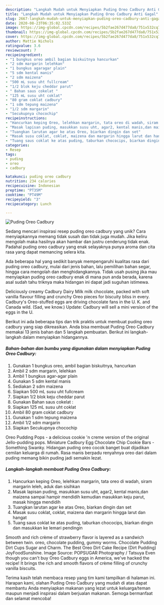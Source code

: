 ```yaml
---
description: "Langkah Mudah untuk Menyiapkan Puding Oreo Cadbury Anti Gagal"
title: "Langkah Mudah untuk Menyiapkan Puding Oreo Cadbury Anti Gagal"
slug: 2667-langkah-mudah-untuk-menyiapkan-puding-oreo-cadbury-anti-gagal
date: 2020-08-23T06:35:02.533Z
image: https://img-global.cpcdn.com/recipes/5b2fae267d477da8/751x532cq70/puding-oreo-cadbury-foto-resep-utama.jpg
thumbnail: https://img-global.cpcdn.com/recipes/5b2fae267d477da8/751x532cq70/puding-oreo-cadbury-foto-resep-utama.jpg
cover: https://img-global.cpcdn.com/recipes/5b2fae267d477da8/751x532cq70/puding-oreo-cadbury-foto-resep-utama.jpg
author: Mattie Nichols
ratingvalue: 3.6
reviewcount: 7
recipeingredient:
- "1 bungkus oreo ambil bagian biskuitnya hancurkan"
- "2 sdm margarin lelehkan"
- "1 bungkus agaragar plain"
- "5 sdm kental manis"
- "2 sdm maizena"
- "500 mL susu uht fullcream"
- "1/2 blok keju cheddar parut"
- " Bahan saus cokelat "
- "125 mL susu uht coklat"
- "80 gram coklat cadbury"
- "1 sdm tepung maizena"
- "1/2 sdm margarin"
- "Secukupnya chocochip"
recipeinstructions:
- "Hancurkan keping Oreo, lelehkan margarin, tata oreo di wadah, siram margarin leleh, aduk dan sisihkan"
- "Masak lapisan puding, masukkan susu uht, agar2, kental manis,dan maizena sampai hampir mendidih kemudian masukkan keju parut, masak hingga mendidih"
- "Tuangkan larutan agar ke atas Oreo, biarkan dingin dan set"
- "Masak susu coklat, coklat, maizena dan margarin hingga larut dan hangat"
- "Tuang saus coklat ke atas puding, taburkan chococips, biarkan dingin dan masukkan ke lemari pendingin"
categories:
- Resep
tags:
- puding
- oreo
- cadbury

katakunci: puding oreo cadbury 
nutrition: 234 calories
recipecuisine: Indonesian
preptime: "PT35M"
cooktime: "PT49M"
recipeyield: "3"
recipecategory: Lunch

---
```



![Puding Oreo Cadbury](https://img-global.cpcdn.com/recipes/5b2fae267d477da8/751x532cq70/puding-oreo-cadbury-foto-resep-utama.jpg)

Sedang mencari inspirasi resep puding oreo cadbury yang unik? Cara menyiapkannya memang tidak susah dan tidak juga mudah. Jika keliru mengolah maka hasilnya akan hambar dan justru cenderung tidak enak. Padahal puding oreo cadbury yang enak selayaknya punya aroma dan cita rasa yang dapat memancing selera kita.

Ada beberapa hal yang sedikit banyak mempengaruhi kualitas rasa dari puding oreo cadbury, mulai dari jenis bahan, lalu pemilihan bahan segar, hingga cara mengolah dan menghidangkannya. Tidak usah pusing jika mau menyiapkan puding oreo cadbury enak di mana pun anda berada, karena asal sudah tahu triknya maka hidangan ini dapat jadi suguhan istimewa.

Deliciously creamy Cadbury Dairy Milk milk chocolate, packed with soft vanilla flavour filling and crunchy Oreo pieces for biscuity bliss in every. Cadbury&#39;s Oreo-stuffed eggs are driving chocolate fans in the U. K. and Canada wild. (Sad, we know.) Update: Cadbury will sell a mini version of the eggs in the U.


Berikut ini ada beberapa tips dan trik praktis untuk membuat puding oreo cadbury yang siap dikreasikan. Anda bisa membuat Puding Oreo Cadbury memakai 13 jenis bahan dan 5 langkah pembuatan. Berikut ini langkah-langkah dalam menyiapkan hidangannya.

<!--inarticleads1-->

##### Bahan-bahan dan bumbu yang digunakan dalam menyiapkan Puding Oreo Cadbury:

1. Gunakan 1 bungkus oreo, ambil bagian biskuitnya, hancurkan
1. Ambil 2 sdm margarin, lelehkan
1. Ambil 1 bungkus agar-agar plain
1. Gunakan 5 sdm kental manis
1. Sediakan 2 sdm maizena
1. Siapkan 500 mL susu uht fullcream
1. Siapkan 1/2 blok keju cheddar parut
1. Gunakan  Bahan saus cokelat :
1. Siapkan 125 mL susu uht coklat
1. Ambil 80 gram coklat cadbury
1. Gunakan 1 sdm tepung maizena
1. Ambil 1/2 sdm margarin
1. Siapkan Secukupnya chocochip


Oreo Pudding Pops - a delicious cookie &#39;n creme version of the original Jello-pudding pops. Miniature Cadbury Egg Chocolate Chip Cookie Bars - Something Swanky. Hidangan puding oreo cocok banget buat dijadikan cemilan keluarga di rumah. Rasa manis berpadu renyahnya oreo dari dalam puding memang bikin puding jadi semakin lezat. 

<!--inarticleads2-->

##### Langkah-langkah membuat Puding Oreo Cadbury:

1. Hancurkan keping Oreo, lelehkan margarin, tata oreo di wadah, siram margarin leleh, aduk dan sisihkan
1. Masak lapisan puding, masukkan susu uht, agar2, kental manis,dan maizena sampai hampir mendidih kemudian masukkan keju parut, masak hingga mendidih
1. Tuangkan larutan agar ke atas Oreo, biarkan dingin dan set
1. Masak susu coklat, coklat, maizena dan margarin hingga larut dan hangat
1. Tuang saus coklat ke atas puding, taburkan chococips, biarkan dingin dan masukkan ke lemari pendingin


Smooth and rich crème of strawberry flavor is layered as a sandwich between twin. oreo, chocolate pudding, gummy worms. Chocolate Pudding Dirt Cups Sugar and Charm. The Best Oreo Dirt Cake Recipe (Dirt Pudding) JoyFoodSunshine. Image Source: POPSUGAR Photography / Tatsuya Even though you can&#39;t buy Oreo Cadbury eggs in America, we&#39;ve hacked the recipe! It brings the rich and smooth flavors of crème filling of crunchy vanilla biscuits. 

Terima kasih telah membaca resep yang tim kami tampilkan di halaman ini. Harapan kami, olahan Puding Oreo Cadbury yang mudah di atas dapat membantu Anda menyiapkan makanan yang lezat untuk keluarga/teman maupun menjadi inspirasi dalam berjualan makanan. Semoga bermanfaat dan selamat mencoba!
